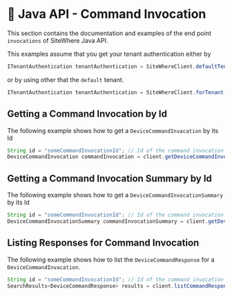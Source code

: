 # :book: Java API - Command Invocation

<Seo/>

This section contains the documentation and examples of the end point `invocations` of SiteWhere Java API.

This examples assume that you get your tenant authentication either by

```java
ITenantAuthentication tenantAuthentication = SiteWhereClient.defaultTenant();
```

or by using other that the `default` tenant.

```java
ITenantAuthentication tenantAuthentication = SiteWhereClient.forTenant("token", "auth");
```

## Getting a Command Invocation by Id

The following example shows how to get a `DeviceCommandInvacation` by its Id

```java
String id = "someCommandInvocationId"; // Id of the command invocation
DeviceCommandInvocation commandInvocation = client.getDeviceCommandInvocation(tenantAuthentication, id);
```

## Getting a Command Invocation Summary by Id

The following example shows how to get a `DeviceCommandInvocationSummary` by its Id

```java
String id = "someCommandInvocationId"; // Id of the command invocation
DeviceCommandInvocationSummary commandInvocationSummary = client.getDeviceCommandInvocationSummary(tenantAuthentication, id);
```

## Listing Responses for Command Invocation

The following example shows how to list the `DeviceCommandResponse` for a `DeviceCommandInvacation`.

```java
String id = "someCommandInvocationId"; // Id of the command invocation
SearchResults<DeviceCommandResponse> results = client.listCommandResponsesForCommandInvocation(tenantAuthentication, id);
```
